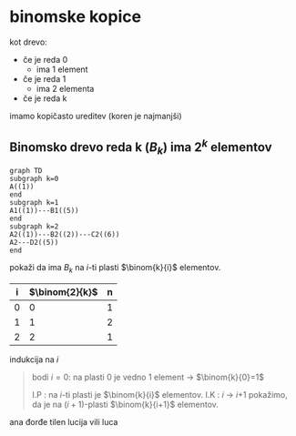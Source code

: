 # binomske kopice
kot drevo: 
- če je reda 0
	- ima 1 element
- če je reda 1
	- ima 2 elementa
- če je reda k

imamo kopičasto ureditev (koren je najmanjši)

## Binomsko drevo reda k ($B_k$) ima $2^k$ elementov
```mermaid
graph TD
subgraph k=0
A((1))
end
subgraph k=1
A1((1))---B1((5))
end
subgraph k=2
A2((1))---B2((2))---C2((6))
A2---D2((5))
end
```
pokaži da ima $B_k$ na $i$-ti plasti $\binom{k}{i}$ elementov. 

| i   | $\binom{2}{k}$ | n   |
| --- | ------------- | --- |
| 0   | 0             | 1   |
| 1   | 1             | 2   |
| 2   | 2             | 1   |

indukcija na $i$
> bodi $i=0$: na plasti 0 je vedno 1 element -> $\binom{k}{0}=1$
> 
> I.P : na $i$-ti plasti je $\binom{k}{i}$ elementov.
> I.K : $i$ -> $i$+1
> pokažimo, da je na ($i+1$)-plasti $\binom{k}{i+1}$ elementov.


ana đorđe tilen lucija vili luca 